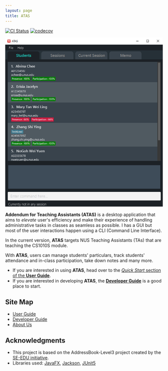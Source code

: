 ```yaml
---
layout: page
title: ATAS
---
```


[![CI Status](https://github.com/AY2021S1-CS2103T-W16-4/tp/workflows/Java%20CI/badge.svg)](https://github.com/AY2021S1-CS2103T-W16-4/tp/actions)
[![codecov](https://codecov.io/gh/AY2021S1-CS2103T-W16-4/tp/branch/master/graph/badge.svg)](https://codecov.io/gh/AY2021S1-CS2103T-W16-4/tp)

![Ui](images/Ui.png)

**Addendum for Teaching Assistants (ATAS)** is a desktop application that aims to *elevate* user's efficiency and make their experience of handling administrative tasks in classes as seamless as possible. I has a GUI but most of the user interactions happen using a CLI (Command Line Interface).

In the current version, **ATAS** targets NUS Teaching Assistants (TAs) that are teaching the CS1010S module.

With **ATAS**, users can manage students' particulars, track students' attendance and in-class participation, take down notes and many more.

* If you are interested in using **ATAS**, head over to the [_Quick Start_ section of the **User Guide**](https://ay2021s1-cs2103t-w16-4.github.io/tp/UserGuide.html#3-quick-start).
* If you are interested in developing **ATAS**, the [**Developer Guide**](https://ay2021s1-cs2103t-w16-4.github.io/tp/DeveloperGuide.html) is a good place to start.

## Site Map
* [User Guide](https://ay2021s1-cs2103t-w16-4.github.io/tp/UserGuide.html)
* [Developer Guide](https://ay2021s1-cs2103t-w16-4.github.io/tp/DeveloperGuide.html)
* [About Us](https://ay2021s1-cs2103t-w16-4.github.io/tp/AboutUs.html)

## Acknowledgments
* This project is based on the AddressBook-Level3 project created by the [SE-EDU initiative](https://se-education.org).
* Libraries used: [JavaFX](https://openjfx.io/), [Jackson](https://github.com/FasterXML/jackson), [JUnit5](https://github.com/junit-team/junit5)
